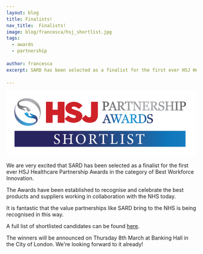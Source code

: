 ```yaml
---
layout: blog
title: Finalists!
nav_title:  Finalists!
image: blog/francesca/hsj_shortlist.jpg
tags:
  - awards
  - partnership

author: francesca
excerpt: SARD has been selected as a finalist for the first ever HSJ Healthcare Partnership Awards in the category of Best Workforce Innovation.

---
```

<a href="https://partnership.hsj.co.uk"><img src= "/images/blog/francesca/hsj_shortlist.jpg"/></a>

We are very excited that SARD has been selected as a finalist for the first ever HSJ Healthcare Partnership Awards in the category of Best Workforce Innovation.

The Awards have been established to recognise and celebrate the best products and suppliers working in collaboration with the NHS today.

It is fantastic that the value partnerships like SARD bring to the NHS is being recognised in this way.

A full list of shortlisted candidates can be found <a href="https://partnership.hsj.co.uk/2018-shortlist">here</a>.

The winners will be announced on Thursday 8th March at Banking Hall in the City of London. We're looking forward to it already!



